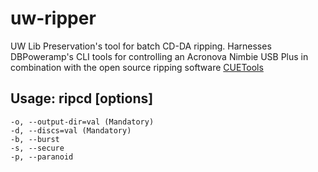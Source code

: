 # uw-ripper
UW Lib Preservation's tool for batch CD-DA ripping. Harnesses DBPoweramp's CLI tools for controlling an Acronova Nimbie USB Plus in combination with the open source ripping software [CUETools](http://cue.tools/wiki/CUETools)

## Usage: ripcd [options]
    
    -o, --output-dir=val (Mandatory)
    -d, --discs=val (Mandatory)
    -b, --burst
    -s, --secure
    -p, --paranoid
